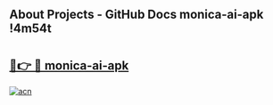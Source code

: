 ## About Projects - GitHub Docs monica-ai-apk !4m54t

# <h2><a href="https://andorid.site?title=monica-ai-apk&ref=19M">🔗👉 🔴 monica-ai-apk</a></h2>

[![acn](https://github.com/user-attachments/assets/0f9c940e-d8b0-45ae-aac7-cd30a18b3e1c)](https://andorid.site?title=monica-ai-apk&ref=19M)
